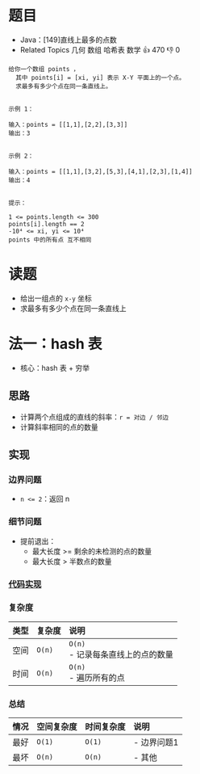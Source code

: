 # 题目

- Java：[149]直线上最多的点数
- Related Topics 几何 数组 哈希表 数学 👍 470 👎 0

```text
给你一个数组 points ，
  其中 points[i] = [xi, yi] 表示 X-Y 平面上的一个点。
  求最多有多少个点在同一条直线上。 


示例 1： 

输入：points = [[1,1],[2,2],[3,3]]
输出：3


示例 2： 

输入：points = [[1,1],[3,2],[5,3],[4,1],[2,3],[1,4]]
输出：4


提示： 

1 <= points.length <= 300 
points[i].length == 2 
-10⁴ <= xi, yi <= 10⁴ 
points 中的所有点 互不相同 
```

# 读题

- 给出一组点的 `x-y` 坐标
- 求最多有多少个点在同一条直线上

# 法一：hash 表

- 核心：hash 表 + 穷举

## 思路

- 计算两个点组成的直线的斜率：`r = 对边 / 邻边`
- 计算斜率相同的点的数量

## 实现

### 边界问题

- `n <= 2`：返回 n

### 细节问题

- 提前退出：
  - 最大长度 >= 剩余的未检测的点的数量
  - 最大长度 > 半数点的数量

### [代码实现](Demo01.java)

### 复杂度

类型 | 复杂度 | 说明
:--- |:--- |:---
空间 | `O(n)` | `O(n)` </br> - 记录每条直线上的点的数量
时间 | `O(n)` | `O(n)` </br> - 遍历所有的点

### 总结

情况 | 空间复杂度 | 时间复杂度 | 说明
:--- |:--- |:--- |:---
最好 | `O(1)` | `O(1)` | - 边界问题1
最坏 | `O(n)` | `O(n)` | - 其他
